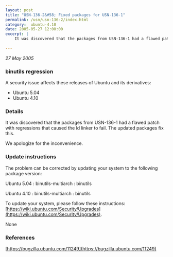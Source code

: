 ```yaml
---
layout: post
title: "USN-136-2&#58; Fixed packages for USN-136-1"
permalink: /usn/usn-136-2/index.html
category:  ubuntu-4.10
date: 2005-05-27 12:00:00
excerpt: |
    It was discovered that the packages from USN-136-1 had a flawed patch with regressions that caused the ld linker to fail. The updated packages fix this.
    
--- 
```

 
 

*27 May 2005*

### binutils regression

A security issue affects these releases of Ubuntu and its derivatives:

* Ubuntu 5.04
* Ubuntu 4.10

### Details

It was discovered that the packages from USN-136-1 had a flawed patch with regressions that caused the ld linker to fail. The updated packages fix this.

We apologize for the inconvenience.

### Update instructions

The problem can be corrected by updating your system to the following package version:

Ubuntu 5.04
 : binutils-multiarch 
 : binutils 

Ubuntu 4.10
 : binutils-multiarch 
 : binutils 

To update your system, please follow these instructions: [https://wiki.ubuntu.com/Security/Upgrades](https://wiki.ubuntu.com/Security/Upgrades).

None

### References

 
 [https://bugzilla.ubuntu.com/11249](https://bugzilla.ubuntu.com/11249)
 

